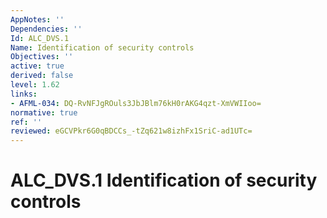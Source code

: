 ```yaml
---
AppNotes: ''
Dependencies: ''
Id: ALC_DVS.1
Name: Identification of security controls
Objectives: ''
active: true
derived: false
level: 1.62
links:
- AFML-034: DQ-RvNFJgROuls3JbJBlm76kH0rAKG4qzt-XmVWIIoo=
normative: true
ref: ''
reviewed: eGCVPkr6G0qBDCCs_-tZq621w8izhFx1SriC-ad1UTc=
---
```


# ALC_DVS.1 Identification of security controls